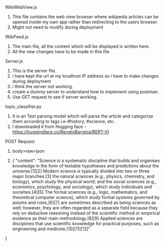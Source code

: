 WikiWebView.js
1. This file contains the web view browser where wikipedia articles can be opened inside my own app rather than redirecting to the users browser.
2. Might not need to modify during deployment

WikiFeed.js
1. The main file, all the content which will be displayed is written here.
2. All the new changes have to be made in this file 

Server.js
1. This is the server file.
2. i have kept the url at my localhost IP address so i have to make changes during deployment
3. i think the server not working.
4. create a dummy server to understand how to implement using postman.
5. Use GET request to see if server working.


topic_classifier.py
1. It is an Text parsing model which will parse the article and categorize them according to tags i.e-#history, #science, etc.
2. I downloaded it from Hugging face - https://huggingface.co/RenatoBarreira/BERT-VI

POST Request
1. body>raw>json



2. { 
    "content": "Science is a systematic discipline that builds and organises knowledge in the form of testable hypotheses and predictions about the universe.[1][2] Modern science is typically divided into two or three major branches:[3] the natural sciences (e.g., physics, chemistry, and biology), which study the physical world; and the social sciences (e.g., economics, psychology, and sociology), which study individuals and societies.[4][5] The formal sciences (e.g., logic, mathematics, and theoretical computer science), which study formal systems governed by axioms and rules,[6][7] are sometimes described as being sciences as well; however, they are often regarded as a separate field because they rely on deductive reasoning instead of the scientific method or empirical evidence as their main methodology.[8][9] Applied sciences are disciplines that use scientific knowledge for practical purposes, such as engineering and medicine.[10][11][12]"

}